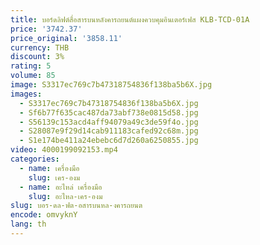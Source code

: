 ```yaml
---
title: บอร์ดลิฟต์สื่อสารบนหลังคารถยนต์แผงควบคุมอินเตอร์เฟส KLB-TCD-01A
price: '3742.37'
price_original: '3858.11'
currency: THB
discount: 3%
rating: 5
volume: 85
image: S3317ec769c7b47318754836f138ba5b6X.jpg
images:
  - S3317ec769c7b47318754836f138ba5b6X.jpg
  - Sf6b77f635cac487da73abf738e0815d58.jpg
  - S56139c153acd4aff94079a49c3de59f4o.jpg
  - S28087e9f29d14cab911183cafed92c68m.jpg
  - S1e174be411a24ebebc6d7d260a6250855.jpg
video: 4000199092153.mp4
categories:
  - name: เครื่องมือ
    slug: เคร-องม
  - name: อะไหล่ เครื่องมือ
    slug: อะไหล-เคร-องม
slug: บอร-ดล-ฟต-อสารบนหล-งคารถยนต
encode: omvyknY
lang: th
---
```

  